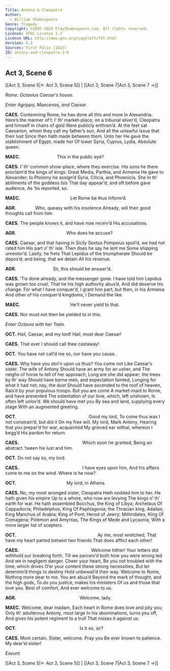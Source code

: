 ```yaml
---
Title: Antony & Cleopatra
Author: 
  - William Shakespeare
Genre: Tragedy
Copyright: ©2005-2024 PlayShakespeare.com. All rights reserved.
License: GFDL License 1.3
License URL: http://www.gnu.org/copyleft/fdl.html
Version: 4.3
Sources: First Folio (1623)
ID: antony-and-cleopatra-3-6
---
```


## Act 3, Scene 6
[[Act 3, Scene 5|← Act 3, Scene 5]] | [[Act 3, Scene 7|Act 3, Scene 7 →]]

*Rome. Octavius Caesar’s house.*

*Enter Agrippa, Maecenas, and Caesar.*

**CAES.**
Contemning Rome, he has done all this and more
In Alexandria. Here’s the manner of’t:
I’ th’ market-place, on a tribunal silver’d,
Cleopatra and himself in chairs of gold
Were publicly enthron’d. At the feet sat
Caesarion, whom they call my father’s son,
And all the unlawful issue that their lust
Since then hath made between them. Unto her
He gave the stablishment of Egypt, made her
Of lower Syria, Cyprus, Lydia,
Absolute queen.

**MAEC.**
        This in the public eye?

**CAES.**
I’ th’ common show-place, where they exercise.
His sons he there proclaim’d the kings of kings:
Great Media, Parthia, and Armenia
He gave to Alexander; to Ptolomy he assign’d
Syria, Cilicia, and Phoenicia. She
In th’ abiliments of the goddess Isis
That day appear’d; and oft before gave audience,
As ’tis reported, so.

**MAEC.**
           Let Rome be thus
Inform’d.

**AGR.**
    Who, queasy with his insolence
Already, will their good thoughts call from him.

**CAES.**
The people knows it, and have now receiv’d
His accusations.

**AGR.**
           Who does he accuse?

**CAES.**
Caesar, and that having in Sicily
Sextus Pompeius spoil’d, we had not rated him
His part o’ th’ isle. Then does he say he lent me
Some shipping unrestor’d. Lastly, he frets
That Lepidus of the triumpherate
Should be depos’d; and being, that we detain
All his revenue.

**AGR.**
        Sir, this should be answer’d.

**CAES.**
’Tis done already, and the messenger gone.
I have told him Lepidus was grown too cruel,
That he his high authority abus’d,
And did deserve his change. For what I have conquer’d,
I grant him part; but then, in his Armenia
And other of his conquer’d kingdoms, I
Demand the like.

**MAEC.**
           He’ll never yield to that.

**CAES.**
Nor must not then be yielded to in this.

*Enter Octavia with her Train.*

**OCT.**
Hail, Caesar, and my lord! Hail, most dear Caesar!

**CAES.**
That ever I should call thee castaway!

**OCT.**
You have not call’d me so, nor have you cause.

**CAES.**
Why have you stol’n upon us thus? You come not
Like Caesar’s sister. The wife of Antony
Should have an army for an usher, and
The neighs of horse to tell of her approach,
Long ere she did appear; the trees by th’ way
Should have borne men, and expectation fainted,
Longing for what it had not; nay, the dust
Should have ascended to the roof of heaven,
Rais’d by your populous troops. But you are come
A market-maid to Rome, and have prevented
The ostentation of our love, which, left unshown,
Is often left unlov’d. We should have met you
By sea and land, supplying every stage
With an augmented greeting.

**OCT.**
                Good my lord,
To come thus was I not constrain’d, but did it
On my free will. My lord, Mark Antony,
Hearing that you prepar’d for war, acquainted
My grieved ear withal; whereon I begg’d
His pardon for return.

**CAES.**
              Which soon he granted,
Being an abstract ’tween his lust and him.

**OCT.**
Do not say so, my lord.

**CAES.**
              I have eyes upon him,
And his affairs come to me on the wind.
Where is he now?

**OCT.**
           My lord, in Athens.

**CAES.**
No, my most wronged sister, Cleopatra
Hath nodded him to her. He hath given his empire
Up to a whore, who now are levying
The kings o’ th’ earth for war. He hath assembled
Bocchus, the King of Libya; Archelaus
Of Cappadocia; Philadelphos, King
Of Paphlagonia; the Thracian king, Adallas;
King Manchus of Arabia; King of Pont;
Herod of Jewry; Mithridates, King
Of Comagena; Polemon and Amyntas,
The Kings of Mede and Lycaonia,
With a more larger list of scepters.

**OCT.**
                  Ay me, most wretched,
That have my heart parted betwixt two friends
That does afflict each other!

**CAES.**
                Welcome hither!
Your letters did withhold our breaking forth,
Till we perceiv’d both how you were wrong led
And we in negligent danger. Cheer your heart,
Be you not troubled with the time, which drives
O’er your content these strong necessities,
But let determin’d things to destiny
Hold unbewail’d their way. Welcome to Rome,
Nothing more dear to me. You are abus’d
Beyond the mark of thought; and the high gods,
To do you justice, makes his ministers
Of us and those that love you. Best of comfort,
And ever welcome to us.

**AGR.**
              Welcome, lady.

**MAEC.**
Welcome, dear madam,
Each heart in Rome does love and pity you;
Only th’ adulterous Antony, most large
In his abominations, turns you off,
And gives his potent regiment to a trull
That noises it against us.

**OCT.**
              Is it so, sir?

**CAES.**
Most certain. Sister, welcome. Pray you
Be ever known to patience. My dear’st sister!

*Exeunt.*

[[Act 3, Scene 5|← Act 3, Scene 5]] | [[Act 3, Scene 7|Act 3, Scene 7 →]]